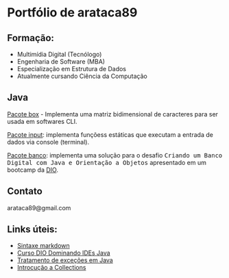 # Portfólio de arataca89

## Formação:
- Multimídia Digital (Tecnólogo)
- Engenharia de Software (MBA)
- Especialização em Estrutura de Dados
- Atualmente cursando Ciência da Computação

## Java
<p><a href="https://github.com/arataca89/java/tree/main/Box">Pacote box</a> - Implementa uma matriz bidimensional de caracteres para ser usada em softwares CLI.</p> 
<p><a href="https://github.com/arataca89/java/tree/main/input">Pacote input</a>: implementa funçõess estáticas que executam a entrada de dados via console (terminal).</p>
<p><a href="https://github.com/arataca89/java/tree/main/banco">Pacote banco</a>: implementa uma solução para o desafio <tt>Criando um Banco Digital com Java e Orientação a Objetos</tt> apresentado em um bootcamp da <a href="https://www.dio.me/">DIO</a>.

## Contato
<p>arataca89@gmail.com</p>

## Links úteis:
 - [Sintaxe markdown](https://www.markdownguide.org/basic-syntax/)
 - [Curso DIO Dominando IDEs Java](https://github.com/cami-la/curso-dio-dominando-ides-java)
 - [Tratamento de exceções em Java](https://github.com/cami-la/exceptions-java)
 - [Introcução a Collections](https://github.com/cami-la/curso-dio-intro-collections)
 

